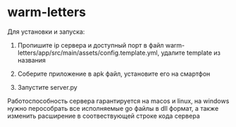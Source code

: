 # warm-letters

Для установки и запуска:

1) Пропишите ip сервера и доступный порт в файл warm-letters/app/src/main/assets/config.template.yml, удалите template из названия

2) Соберите приложение в apk файл, установите его на смартфон

3) Запустите server.py

Работоспособность сервера гарантируется на macos и linux, на windows нужно перособрать все исполняемые go файлы в dll формат, а также изменить расширение в соотвествующей строке кода сервера
